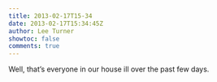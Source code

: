 ```yaml
---
title: 2013-02-17T15-34
date: 2013-02-17T15:34:45Z
author: Lee Turner
showtoc: false
comments: true
---
```


Well, that’s everyone in our house ill over the past few days.

